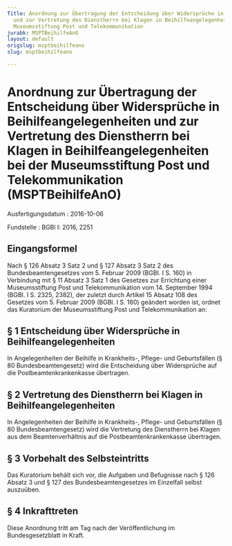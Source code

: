 ```yaml
---
Title: Anordnung zur Übertragung der Entscheidung über Widersprüche in Beihilfeangelegenheiten
  und zur Vertretung des Dienstherrn bei Klagen in Beihilfeangelegenheiten bei der
  Museumsstiftung Post und Telekommunikation
jurabk: MSPTBeihilfeAnO
layout: default
origslug: msptbeihilfeano
slug: msptbeihilfeano

---
```


# Anordnung zur Übertragung der Entscheidung über Widersprüche in Beihilfeangelegenheiten und zur Vertretung des Dienstherrn bei Klagen in Beihilfeangelegenheiten bei der Museumsstiftung Post und Telekommunikation (MSPTBeihilfeAnO)

Ausfertigungsdatum
:   2016-10-06

Fundstelle
:   BGBl I: 2016, 2251


## Eingangsformel

Nach § 126 Absatz 3 Satz 2 und § 127 Absatz 3 Satz 2 des
Bundesbeamtengesetzes vom 5. Februar 2009 (BGBl. I S. 160) in
Verbindung mit § 11 Absatz 3 Satz 1 des Gesetzes zur Errichtung einer
Museumsstiftung Post und Telekommunikation vom 14. September 1994
(BGBl. I S. 2325, 2382), der zuletzt durch Artikel 15 Absatz 108 des
Gesetzes vom 5. Februar 2009 (BGBl. I S. 160) geändert worden ist,
ordnet das Kuratorium der Museumsstiftung Post und Telekommunikation
an:


## § 1 Entscheidung über Widersprüche in Beihilfeangelegenheiten

In Angelegenheiten der Beihilfe in Krankheits-, Pflege- und
Geburtsfällen
(§ 80 Bundesbeamtengesetz) wird die Entscheidung über Widersprüche auf
die Postbeamtenkrankenkasse übertragen.


## § 2 Vertretung des Dienstherrn bei Klagen in Beihilfeangelegenheiten

In Angelegenheiten der Beihilfe in Krankheits-, Pflege- und
Geburtsfällen
(§ 80 Bundesbeamtengesetz) wird die Vertretung des Dienstherrn bei
Klagen aus dem Beamtenverhältnis auf die Postbeamtenkrankenkasse
übertragen.


## § 3 Vorbehalt des Selbsteintritts

Das Kuratorium behält sich vor, die Aufgaben und Befugnisse nach § 126
Absatz 3 und § 127 des Bundesbeamtengesetzes im Einzelfall selbst
auszuüben.


## § 4 Inkrafttreten

Diese Anordnung tritt am Tag nach der Veröffentlichung im
Bundesgesetzblatt in Kraft.

